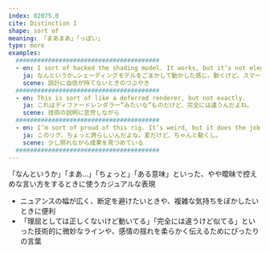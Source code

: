 ```yaml
---
index: 02075.0
cite: Distinction I
shape: sort of
meaning: 「まあまあ」「っぽい」
type: more
examples:
  ########################################
  - en: I sort of hacked the shading model. It works, but it’s not elegant.
    ja: なんというか…シェーディングモデルをごまかして動かした感じ。動くけど、スマートじゃない。
    scene: 設計に自信が持てないときのつぶやき
  ########################################
  - en: This is sort of like a deferred renderer, but not exactly.
    ja: これはディファードレンダラー“みたいな”ものだけど、完全には違うんだよね。
    scene: 技術の説明に苦労しながら
  ########################################
  - en: I’m sort of proud of this rig. It’s weird, but it does the job.
    ja: このリグ、ちょっと誇らしいんだよな。変だけど、ちゃんと動くし。
    scene: 少し照れながら成果を見つめている
  ########################################
---
```


「なんというか」「まあ…」「ちょっと」「ある意味」といった、やや曖昧で控えめな言い方をするときに使うカジュアルな表現

- ニュアンスの幅が広く、断定を避けたいときや、複雑な気持ちをぼかしたいときに便利
- 「理屈としては正しくないけど動いてる」「完全には違うけど似てる」といった技術的に微妙なラインや、感情の揺れを柔らかく伝えるためにぴったりの言葉

